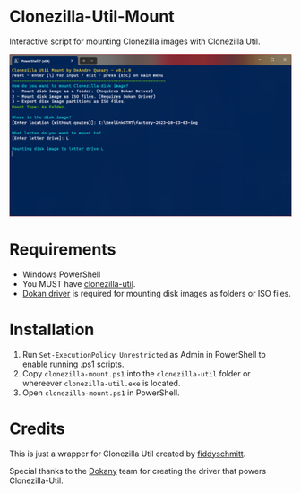 # Clonezilla-Util-Mount
 Interactive script for mounting Clonezilla images with Clonezilla Util.

![screenshot](screenshot.png)

# Requirements
* Windows PowerShell
* You MUST have [clonezilla-util](https://github.com/fiddyschmitt/clonezilla-util).
* [Dokan driver](https://github.com/dokan-dev/dokany/releases/tag/v2.0.6.1000) is required for mounting disk images as folders or ISO files.

# Installation
1. Run `Set-ExecutionPolicy Unrestricted` as Admin in PowerShell to enable running .ps1 scripts.
2. Copy `clonezilla-mount.ps1` into the `clonezilla-util` folder or whereever `clonezilla-util.exe` is located.
3. Open `clonezilla-mount.ps1` in PowerShell.

# Credits
This is just a wrapper for Clonezilla Util created by [fiddyschmitt](https://github.com/fiddyschmitt).

Special thanks to the [Dokany](https://github.com/dokan-dev/dokany/) team for creating the driver that powers Clonezilla-Util.